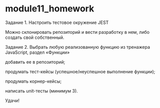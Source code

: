 # module11_homework

Задание 1. Настроить тестовое окружение JEST

Можно склонировать репозиторий и вести разработку в нем, либо создать свой собственный.

Задание 2. Выбрать любую реализованную функцию из тренажера JavaScript, раздел «Функции»

добавить ее в репозиторий;

продумать тест-кейсы (успешное/неуспешное выполнение функции);

продумать корнер-кейсы; 

написать unit-тесты (минимум 3).

Удачи!
